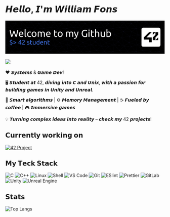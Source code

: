 # 𝙃𝙚𝙡𝙡𝙤, 𝙄'𝙢 𝙒𝙞𝙡𝙡𝙞𝙖𝙢 𝙁𝙤𝙣𝙨

![Header](./github-header-banner.png)

[![](https://img.shields.io/badge/-@wifons-%23181717?style=flat-square&logo=github)](https://github.com/wifons)

❤️ 𝙎𝙮𝙨𝙩𝙚𝙢𝙨 & 𝙂𝙖𝙢𝙚 𝘿𝙚𝙫!

🖥️ 𝙎𝙩𝙪𝙙𝙚𝙣𝙩 𝙖𝙩 42, 𝙙𝙞𝙫𝙞𝙣𝙜 𝙞𝙣𝙩𝙤 𝘾 𝙖𝙣𝙙 𝙐𝙣𝙞𝙭, 𝙬𝙞𝙩𝙝 𝙖 𝙥𝙖𝙨𝙨𝙞𝙤𝙣 𝙛𝙤𝙧 𝙗𝙪𝙞𝙡𝙙𝙞𝙣𝙜 𝙜𝙖𝙢𝙚𝙨 𝙞𝙣 𝙐𝙣𝙞𝙩𝙮 𝙖𝙣𝙙 𝙐𝙣𝙧𝙚𝙖𝙡.

👾 𝙎𝙢𝙖𝙧𝙩 𝙖𝙡𝙜𝙤𝙧𝙞𝙩𝙝𝙢𝙨 | ⚙️ 𝙈𝙚𝙢𝙤𝙧𝙮 𝙈𝙖𝙣𝙖𝙜𝙚𝙢𝙚𝙣𝙩 | ☕️ 𝙁𝙪𝙚𝙡𝙚𝙙 𝙗𝙮 𝙘𝙤𝙛𝙛𝙚𝙚 | 🎮 𝙄𝙢𝙢𝙚𝙧𝙨𝙞𝙫𝙚 𝙜𝙖𝙢𝙚𝙨

💡 𝙏𝙪𝙧𝙣𝙞𝙣𝙜 𝙘𝙤𝙢𝙥𝙡𝙚𝙭 𝙞𝙙𝙚𝙖𝙨 𝙞𝙣𝙩𝙤 𝙧𝙚𝙖𝙡𝙞𝙩𝙮 – 𝙘𝙝𝙚𝙘𝙠 𝙢𝙮 42 𝙥𝙧𝙤𝙟𝙚𝙘𝙩𝙨!

## 𝗖𝘂𝗿𝗿𝗲𝗻𝘁𝗹𝘆 𝘄𝗼𝗿𝗸𝗶𝗻𝗴 𝗼𝗻

[![42 Project](https://svg.bookmark.style/api?url=https://github.com/Wifons/42&mode=light&style=horizontal)](https://github.com/Wifons/42)

## 𝗠𝘆 𝗧𝗲𝗰𝗸 𝗦𝘁𝗮𝗰𝗸

![C](https://img.shields.io/badge/-C-%2300599C?style=flat-square&logo=c&logoColor=ffffff)
![C++](https://img.shields.io/badge/-C++-00599C?style=flat-square&logo=c%2B%2B&logoColor=white)
![Linux](https://img.shields.io/badge/-Linux-FCC624?style=flat-square&logo=linux&logoColor=black)
![Shell](https://img.shields.io/badge/-Shell-%23121011?style=flat-square&logo=gnu-bash&logoColor=white)
![VS Code](https://img.shields.io/badge/-VSCode-%23007ACC?style=flat-square&logo=visual-studio-code)
![Git](https://img.shields.io/badge/-Git-%23F05032?style=flat-square&logo=git&logoColor=%23ffffff)
![ESlint](https://img.shields.io/badge/-ESLint-%234B32C3?style=flat-square&logo=eslint)
![Prettier](https://img.shields.io/badge/-Prettier-%23F7B93E?style=flat-square&logo=prettier&logoColor=ffffff)
![GitLab](https://img.shields.io/badge/-GitLab-FCA121?style=flat-square&logo=gitlab)
![Unity](https://img.shields.io/badge/-Unity-000000?style=flat-square&logo=unity&logoColor=white)
![Unreal Engine](https://img.shields.io/badge/-Unreal%20Engine-313131?style=flat-square&logo=unreal-engine&logoColor=white)

## 𝗦𝘁𝗮𝘁𝘀

![Top Langs](https://github-readme-stats.vercel.app/api/top-langs/?username=wifons&hide_progress=true)
